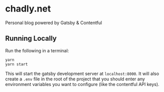 # chadly.net

Personal blog powered by Gatsby & Contentful

## Running Locally

Run the following in a terminal:

```
yarn
yarn start
```

This will start the gatsby development server at `localhost:8000`. It will also create a `.env` file in the root of the project that you should enter any environment variables you want to configure (like the contentful API keys).
